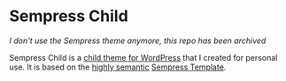 # Sempress Child

*I don't use the Sempress theme anymore, this repo has been archived*

Sempress Child is a [child theme for WordPress](https://codex.wordpress.org/Child_Themes) that I created for personal use. 
It is based on the [highly semantic](https://indieweb.org/Semantic_HTML) [Sempress Template](https://wordpress.org/themes/sempress/).
